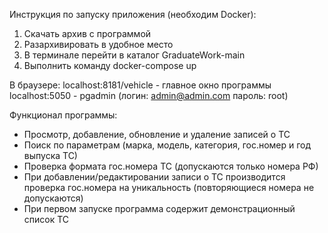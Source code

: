 Инструкция по запуску приложения (необходим Docker):

1. Скачать архив с программой
2. Разархивировать в удобное место
3. В терминале перейти в каталог GraduateWork-main
4. Выполнить команду docker-compose up

В браузере:
localhost:8181/vehicle - главное окно программы
localhost:5050 - pgadmin (логин: admin@admin.com пароль: root)

Функционал программы:
- Просмотр, добавление, обновление и удаление записей о ТС
- Поиск по параметрам (марка, модель, категория, гос.номер и год выпуска ТС)
- Проверка формата гос.номера ТС (допускаются только номера РФ)
- При добавлении/редактировании записи о ТС производится проверка гос.номера на уникальность (повторяющиеся номера не допускаются)
- При первом запуске программа содержит демонстрационный список ТС